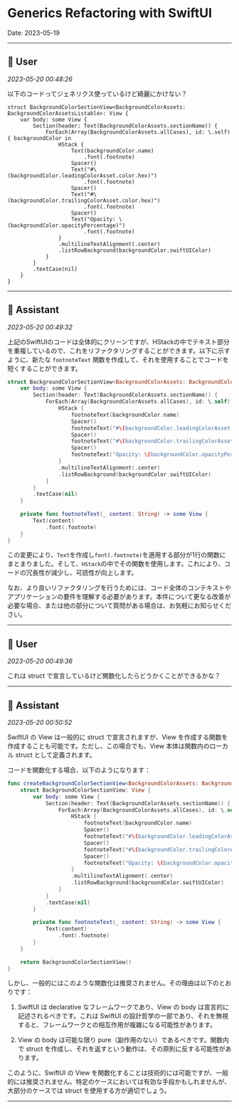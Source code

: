 # Generics Refactoring with SwiftUI

Date: 2023-05-19

---

## 👤 User
*2023-05-20 00:48:26*

以下のコードってジェネリクス使っているけど綺麗にかけない？

```
struct BackgroundColorSectionView<BackgroundColorAssets: BackgroundColorAssetsListable>: View {
    var body: some View {
        Section(header: Text(BackgroundColorAssets.sectionName)) {
            ForEach(Array(BackgroundColorAssets.allCases), id: \.self) { backgroundColor in
                HStack {
                    Text(backgroundColor.name)
                        .font(.footnote)
                    Spacer()
                    Text("#\(backgroundColor.leadingColorAsset.color.hex)")
                        .font(.footnote)
                    Spacer()
                    Text("#\(backgroundColor.trailingColorAsset.color.hex)")
                        .font(.footnote)
                    Spacer()
                    Text("Opacity: \(backgroundColor.opacityPercentage)")
                        .font(.footnote)
                }
                .multilineTextAlignment(.center)
                .listRowBackground(backgroundColor.swiftUIColor)
            }
        }
        .textCase(nil)
    }
}
```

---

## 🤖 Assistant
*2023-05-20 00:49:32*

上記のSwiftUIのコードは全体的にクリーンですが、HStackの中でテキスト部分を重複しているので、これをリファクタリングすることができます。以下に示すように、新たな `footnoteText` 関数を作成して、それを使用することでコードを短くすることができます。

```swift
struct BackgroundColorSectionView<BackgroundColorAssets: BackgroundColorAssetsListable>: View {
    var body: some View {
        Section(header: Text(BackgroundColorAssets.sectionName)) {
            ForEach(Array(BackgroundColorAssets.allCases), id: \.self) { backgroundColor in
                HStack {
                    footnoteText(backgroundColor.name)
                    Spacer()
                    footnoteText("#\(backgroundColor.leadingColorAsset.color.hex)")
                    Spacer()
                    footnoteText("#\(backgroundColor.trailingColorAsset.color.hex)")
                    Spacer()
                    footnoteText("Opacity: \(backgroundColor.opacityPercentage)")
                }
                .multilineTextAlignment(.center)
                .listRowBackground(backgroundColor.swiftUIColor)
            }
        }
        .textCase(nil)
    }
    
    private func footnoteText(_ content: String) -> some View {
        Text(content)
            .font(.footnote)
    }
}
```
この変更により、`Text`を作成し`font(.footnote)`を適用する部分が1行の関数にまとまりました。そして、`HStack`の中でその関数を使用します。これにより、コードの冗長性が減少し、可読性が向上します。

なお、より良いリファクタリングを行うためには、コード全体のコンテキストやアプリケーションの要件を理解する必要があります。本件について更なる改善が必要な場合、または他の部分について質問がある場合は、お気軽にお知らせください。

---

## 👤 User
*2023-05-20 00:49:36*

これは struct で宣言しているけど関数化したらどうかくことができるかな？

---

## 🤖 Assistant
*2023-05-20 00:50:52*

SwiftUI の View は一般的に struct で宣言されますが、View を作成する関数を作成することも可能です。ただし、この場合でも、View 本体は関数内のローカル struct として定義されます。

コードを関数化する場合、以下のようになります：

```swift
func createBackgroundColorSectionView<BackgroundColorAssets: BackgroundColorAssetsListable>() -> some View {
    struct BackgroundColorSectionView: View {
        var body: some View {
            Section(header: Text(BackgroundColorAssets.sectionName)) {
                ForEach(Array(BackgroundColorAssets.allCases), id: \.self) { backgroundColor in
                    HStack {
                        footnoteText(backgroundColor.name)
                        Spacer()
                        footnoteText("#\(backgroundColor.leadingColorAsset.color.hex)")
                        Spacer()
                        footnoteText("#\(backgroundColor.trailingColorAsset.color.hex)")
                        Spacer()
                        footnoteText("Opacity: \(backgroundColor.opacityPercentage)")
                    }
                    .multilineTextAlignment(.center)
                    .listRowBackground(backgroundColor.swiftUIColor)
                }
            }
            .textCase(nil)
        }
        
        private func footnoteText(_ content: String) -> some View {
            Text(content)
                .font(.footnote)
        }
    }
    
    return BackgroundColorSectionView()
}
```
しかし、一般的にはこのような関数化は推奨されません。その理由は以下のとおりです：

1. SwiftUI は declarative なフレームワークであり、View の body は宣言的に記述されるべきです。これは SwiftUI の設計哲学の一部であり、それを無視すると、フレームワークとの相互作用が複雑になる可能性があります。

2. View の body は可能な限り pure（副作用のない）であるべきです。関数内で struct を作成し、それを返すという動作は、その原則に反する可能性があります。

このように、SwiftUI の View を関数化することは技術的には可能ですが、一般的には推奨されません。特定のケースにおいては有効な手段かもしれませんが、大部分のケースでは struct を使用する方が適切でしょう。

---
